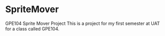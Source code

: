 # SpriteMover
GPE104 Sprite Mover Project
This is a project for my first semester at UAT for a class called GPE104.
